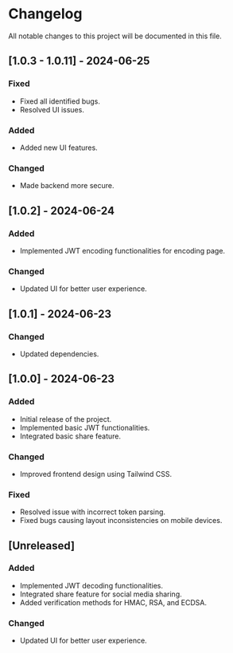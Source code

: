 # Changelog

All notable changes to this project will be documented in this file.

## [1.0.3 - 1.0.11] - 2024-06-25

### Fixed
- Fixed all identified bugs.
- Resolved UI issues.

### Added
- Added new UI features.

### Changed
- Made backend more secure.


## [1.0.2] - 2024-06-24

### Added
- Implemented JWT encoding functionalities for encoding page.

### Changed
- Updated UI for better user experience.

## [1.0.1] - 2024-06-23

### Changed
- Updated dependencies.

## [1.0.0] - 2024-06-23

### Added
- Initial release of the project.
- Implemented basic JWT functionalities.
- Integrated basic share feature.

### Changed
- Improved frontend design using Tailwind CSS.

### Fixed
- Resolved issue with incorrect token parsing.
- Fixed bugs causing layout inconsistencies on mobile devices.

## [Unreleased]

### Added
- Implemented JWT decoding functionalities.
- Integrated share feature for social media sharing.
- Added verification methods for HMAC, RSA, and ECDSA.

### Changed
- Updated UI for better user experience.